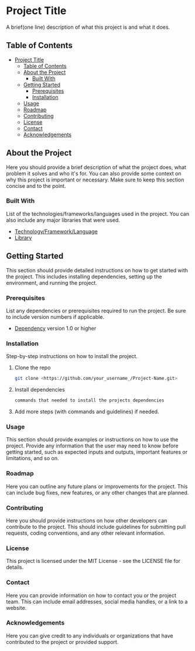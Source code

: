 # Project Title

A brief(one line) description of what this project is and what it does.

## Table of Contents

- [Project Title](#project-title)
  - [Table of Contents](#table-of-contents)
  - [About the Project](#about-the-project)
    - [Built With](#built-with)
  - [Getting Started](#getting-started)
    - [Prerequisites](#prerequisites)
    - [Installation](#installation)
  - [Usage](#usage)
  - [Roadmap](#roadmap)
  - [Contributing](#contributing)
  - [License](#license)
  - [Contact](#contact)
  - [Acknowledgements](#acknowledgements)

## About the Project

Here you should provide a brief description of what the project does, what problem it solves and who it's for. You can also provide some context on why this project is important or necessary. Make sure to keep this section concise and to the point.

### Built With

List of the technologies/frameworks/languages used in the project. You can also include any major libraries that were used.

- [Technology/Framework/Language](link)
- [Library](link)

## Getting Started

This section should provide detailed instructions on how to get started with the project. This includes installing dependencies, setting up the environment, and running the project.

### Prerequisites

List any dependencies or prerequisites required to run the project. Be sure to include version numbers if applicable.

- [Dependency](link) version 1.0 or higher

### Installation

Step-by-step instructions on how to install the project.

1. Clone the repo

   ```sh
   git clone <https://github.com/your_username_/Project-Name.git>
   ```

2. Install dependencies

   ```sh
   commands that needed to install the projects dependencies
   ```

3. Add more steps (with commands and guidelines) if needed.

### Usage

This section should provide examples or instructions on how to use the project. Provide any information that the user may need to know before getting started, such as expected inputs and outputs, important features or limitations, and so on.

### Roadmap

Here you can outline any future plans or improvements for the project. This can include bug fixes, new features, or any other changes that are planned.

### Contributing

Here you should provide instructions on how other developers can contribute to the project. This should include guidelines for submitting pull requests, coding conventions, and any other relevant information.

### License

This project is licensed under the MIT License - see the LICENSE file for details.

### Contact

Here you can provide information on how to contact you or the project team. This can include email addresses, social media handles, or a link to a website.

### Acknowledgements

Here you can give credit to any individuals or organizations that have contributed to the project or provided support.
